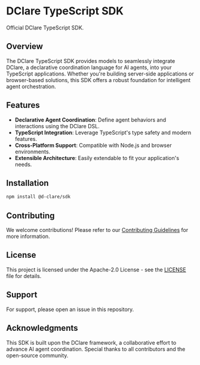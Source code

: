 # DClare TypeScript SDK

Official DClare TypeScript SDK.


## Overview

The DClare TypeScript SDK provides models to seamlessly integrate DClare, a declarative coordination language for AI agents, into your TypeScript applications. Whether you're building server-side applications or browser-based solutions, this SDK offers a robust foundation for intelligent agent orchestration.

## Features

- **Declarative Agent Coordination**: Define agent behaviors and interactions using the DClare DSL.
- **TypeScript Integration**: Leverage TypeScript's type safety and modern features.
- **Cross-Platform Support**: Compatible with Node.js and browser environments.
- **Extensible Architecture**: Easily extendable to fit your application's needs.

## Installation

```bash
npm install @d-clare/sdk
```

## Contributing

We welcome contributions! Please refer to our [Contributing Guidelines](CONTRIBUTING.md) for more information.

## License

This project is licensed under the Apache-2.0 License - see the [LICENSE](LICENSE) file for details.

## Support

For support, please open an issue in this repository.

## Acknowledgments

This SDK is built upon the DClare framework, a collaborative effort to advance AI agent coordination. Special thanks to all contributors and the open-source community.
